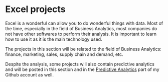 # Excel projects 

Excel is a wonderful can allow you to do wonderful things with data. Most of the time, especially in the field of Business Analytics, most companies do not have other softwares to perform their analysis. It is important to learn how to use it as it is the main technology used. 

The projects in this section will be related to the field of Business Analytics: finance, marketing, sales, supply chain and demand, etc. 

Despite the analysis, some projects will also contain predictive analytics and will be posted in this section and in the [Predictive Analytics](https://github.com/LoicChamplong/Predictive-Analytics-For-Business) part of my Github account as well. 

